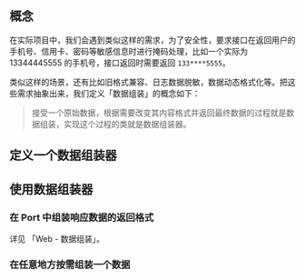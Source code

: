 <!-- toc -->

## 概念

在实际项目中，我们会遇到类似这样的需求，为了安全性，要求接口在返回用户的手机号、信用卡、密码等敏感信息时进行掩码处理，比如一个实际为 13344445555 的手机号，接口返回时需要返回 `133****5555`。

类似这样的场景，还有比如旧格式兼容、日志数据脱敏，数据动态格式化等。把这些需求抽象出来，我们定义「数据组装」的概念如下：

> 接受一个原始数据，根据需要改变其内容格式并返回最终数据的过程就是数据组装，实现这个过程的类就是数据组装器。

## 定义一个数据组装器

## 使用数据组装器

### 在 Port 中组装响应数据的返回格式

详见 「Web - 数据组装」。

### 在任意地方按需组装一个数据
